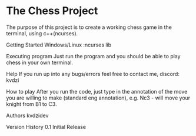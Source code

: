 # The Chess Project
The purpose of this project is to create a working chess game in the terminal, using c++(ncurses).

Getting Started
Windows/Linux :ncurses lib

Executing program
Just run the program and you should be able to play chess in your own terminal.

Help
If you run up into any bugs/errors feel free to contact me, discord: kvdzi

How to play
After you run the code, just type in the annotation of the move you are willing to make (standard eng annotation), e.g. Nc3 - will move your knight from B1 to C3.

Authors
kvdzidev

Version History
0.1
Initial Release
